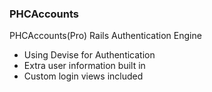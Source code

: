 ### PHCAccounts

PHCAccounts(Pro) Rails Authentication Engine  

- Using Devise for Authentication
- Extra user information built in
- Custom login views included
